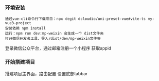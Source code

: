 <!--
 * @Date: 2023-01-06 13:06:55
 * @LastEditors: zhangshuangli
 * @LastEditTime: 2023-01-06 18:15:33
 * @Description: 这是****文件
-->
### 环境安装
    通过vue-cli命令行下载项目：npx degit dcloudio/uni-preset-vue#vite-ts my-vue3-project
    安装依赖 npm install
    运行：npm run dev:mp-weixin 会生成一个 dist文件夹
    打开微信开发者工具，导入/dist/dev/mp-weixin文件夹
登录微信公众平台，通过邮箱注册一个小程序 获取appid

### 开始搭建项目
搭建项目主界面，路由配置
设置底部tabbar
